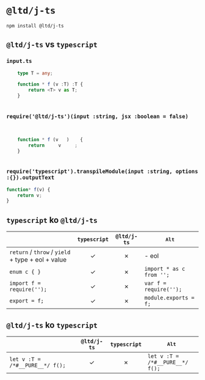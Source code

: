 ﻿
`@ltd/j-ts`
===========

```shell
npm install @ltd/j-ts
```

`@ltd/j-ts` vs `typescript`
---------------------------

### `input.ts`

```TypeScript
	type T = any;
	
	function * f (v :T) :T {
		return <T> v as T;
	}
	
```

### `require('@ltd/j-ts')(input :string, jsx :boolean = false)`

```JavaScript
	             
	
	function * f (v   )    {
		return     v     ;
	}
	
```

### `require('typescript').transpileModule(input :string, options :{}).outputText`

```JavaScript
function* f(v) {
    return v;
}
```

`typescript` ko `@ltd/j-ts`
---------------------------

|                                                             | `typescript` | `@ltd/j-ts`  |                 <kbd>Alt</kbd>                  |
|-------------------------------------------------------------|:------------:|:------------:|-------------------------------------------------|
| `return` / `throw` / `yield` + type + eol + value           |      ✓      |      ✗      | - eol                                           |
| `enum c { }`                                                |      ✓      |      ✗      | `import * as c from '';`                        |
| `import f = require('');`                                   |      ✓      |      ✗      | `var f = require('');`                          |
| `export = f;`                                               |      ✓      |      ✗      | `module.exports = f;`                           |

`@ltd/j-ts` ko `typescript`
---------------------------

|                                 | `@ltd/j-ts`  | `typescript` |          <kbd>Alt</kbd>              |
|---------------------------------|:------------:|:------------:|--------------------------------------|
| `let v :T = /*#__PURE__*/ f();` |      ✓      |      ✗      | `let v :T =`<br>`/*#__PURE__*/ f();` |
